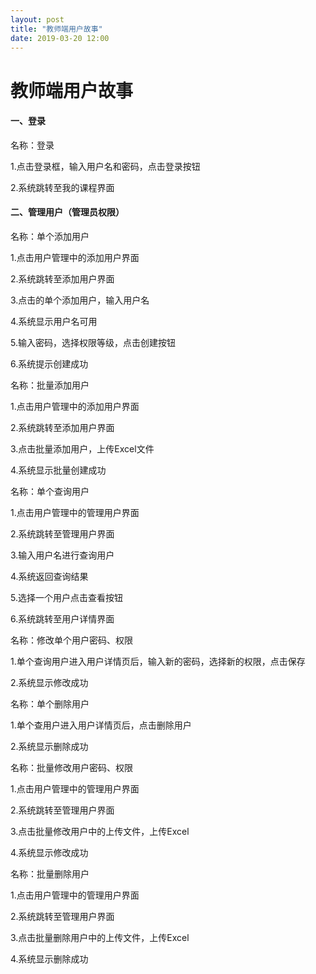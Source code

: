 ```yaml
---
layout: post
title: "教师端用户故事"
date: 2019-03-20 12:00
---
```


# 教师端用户故事



#### 一、登录

名称：登录

1.点击登录框，输入用户名和密码，点击登录按钮

2.系统跳转至我的课程界面



#### 二、管理用户（管理员权限）

名称：单个添加用户

1.点击用户管理中的添加用户界面

2.系统跳转至添加用户界面

3.点击的单个添加用户，输入用户名

4.系统显示用户名可用

5.输入密码，选择权限等级，点击创建按钮

6.系统提示创建成功



名称：批量添加用户

1.点击用户管理中的添加用户界面

2.系统跳转至添加用户界面

3.点击批量添加用户，上传Excel文件

4.系统显示批量创建成功



名称：单个查询用户

1.点击用户管理中的管理用户界面

2.系统跳转至管理用户界面

3.输入用户名进行查询用户

4.系统返回查询结果

5.选择一个用户点击查看按钮

6.系统跳转至用户详情界面



名称：修改单个用户密码、权限

1.单个查询用户进入用户详情页后，输入新的密码，选择新的权限，点击保存

2.系统显示修改成功



名称：单个删除用户

1.单个查用户进入用户详情页后，点击删除用户

2.系统显示删除成功



名称：批量修改用户密码、权限

1.点击用户管理中的管理用户界面

2.系统跳转至管理用户界面

3.点击批量修改用户中的上传文件，上传Excel

4.系统显示修改成功



名称：批量删除用户

1.点击用户管理中的管理用户界面

2.系统跳转至管理用户界面

3.点击批量删除用户中的上传文件，上传Excel

4.系统显示删除成功



